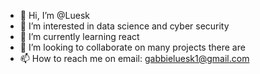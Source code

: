 - 👋 Hi, I’m @Luesk
- 👀 I’m interested in data science and cyber security
- 🌱 I’m currently learning react
- 💞️ I’m looking to collaborate on many projects there are
- 📫 How to reach me on email: gabbieluesk1@gmail.com

<!---
Luesk/Luesk is a ✨ special ✨ repository because its `README.md` (this file) appears on your GitHub profile.
You can click the Preview link to take a look at your changes.
--->
